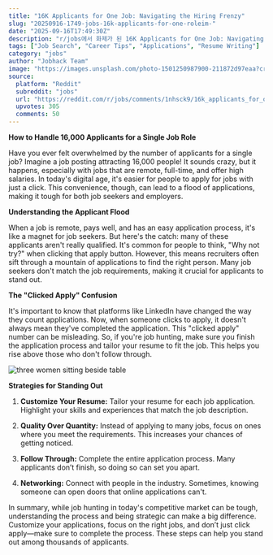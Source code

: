 ```yaml
---
title: "16K Applicants for One Job: Navigating the Hiring Frenzy"
slug: "20250916-1749-jobs-16k-applicants-for-one-roleim-"
date: "2025-09-16T17:49:30Z"
description: "r/jobs에서 화제가 된 16K Applicants for One Job: Navigating the Hiring Frenzy에 대한 깊이 있는 분석과 인사이트"
tags: ["Job Search", "Career Tips", "Applications", "Resume Writing"]
category: "jobs"
author: "Jobhack Team"
image: "https://images.unsplash.com/photo-1501250987900-211872d97eaa?crop=entropy&cs=tinysrgb&fit=max&fm=jpg&ixid=M3w3OTU0NDF8MHwxfHNlYXJjaHwyM3x8am9iJTIwc2VhcmNofGVufDF8MHx8fDE3NTgwNDQ5NTJ8MA&ixlib=rb-4.1.0&q=80&w=1080"
source:
  platform: "Reddit"
  subreddit: "jobs"
  url: "https://reddit.com/r/jobs/comments/1nhsck9/16k_applicants_for_one_roleim_losing_it/"
  upvotes: 305
  comments: 50
---
```


**How to Handle 16,000 Applicants for a Single Job Role**

Have you ever felt overwhelmed by the number of applicants for a single job? Imagine a job posting attracting 16,000 people! It sounds crazy, but it happens, especially with jobs that are remote, full-time, and offer high salaries. In today's digital age, it's easier for people to apply for jobs with just a click. This convenience, though, can lead to a flood of applications, making it tough for both job seekers and employers.

**Understanding the Applicant Flood**

When a job is remote, pays well, and has an easy application process, it's like a magnet for job seekers. But here's the catch: many of these applicants aren't really qualified. It's common for people to think, "Why not try?" when clicking that apply button. However, this means recruiters often sift through a mountain of applications to find the right person. Many job seekers don't match the job requirements, making it crucial for applicants to stand out.

**The "Clicked Apply" Confusion**

It's important to know that platforms like LinkedIn have changed the way they count applications. Now, when someone clicks to apply, it doesn't always mean they've completed the application. This "clicked apply" number can be misleading. So, if you're job hunting, make sure you finish the application process and tailor your resume to fit the job. This helps you rise above those who don't follow through.

![three women sitting beside table](https://images.unsplash.com/photo-1459499362902-55a20553e082?crop=entropy&cs=tinysrgb&fit=max&fm=jpg&ixid=M3w3OTU0NDF8MHwxfHNlYXJjaHwzM3x8Y2FyZWVyfGVufDF8MHx8fDE3NTgwNDQ5NTN8MA&ixlib=rb-4.1.0&q=80&w=1080)

**Strategies for Standing Out**

1. **Customize Your Resume:** Tailor your resume for each job application. Highlight your skills and experiences that match the job description.

2. **Quality Over Quantity:** Instead of applying to many jobs, focus on ones where you meet the requirements. This increases your chances of getting noticed.

3. **Follow Through:** Complete the entire application process. Many applicants don’t finish, so doing so can set you apart.

4. **Networking:** Connect with people in the industry. Sometimes, knowing someone can open doors that online applications can't.

In summary, while job hunting in today's competitive market can be tough, understanding the process and being strategic can make a big difference. Customize your applications, focus on the right jobs, and don’t just click apply—make sure to complete the process. These steps can help you stand out among thousands of applicants.